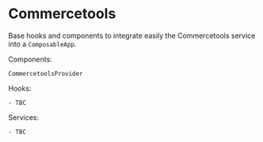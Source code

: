 # Commercetools

Base hooks and components to integrate easily
the Commercetools service into a `ComposableApp`.

Components:

```
CommercetoolsProvider
```

Hooks:

```
- TBC
```

Services:

```
- TBC
```
